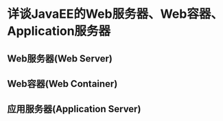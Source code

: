 # 详谈JavaEE的Web服务器、Web容器、Application服务器

## Web服务器(Web Server)

## Web容器(Web Container)

## 应用服务器(Application Server)
